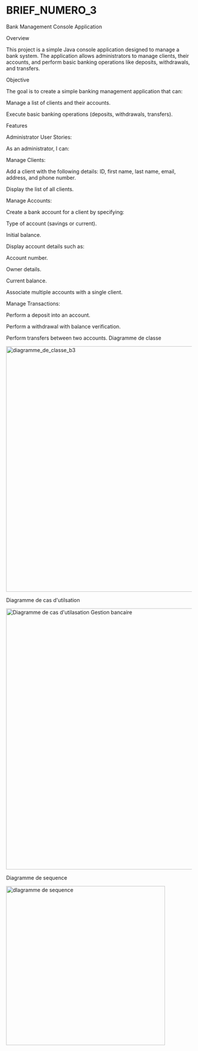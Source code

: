 # BRIEF_NUMERO_3
Bank Management Console Application

Overview

This project is a simple Java console application designed to manage a bank system. The application allows administrators to manage clients, their accounts, and perform basic banking operations like deposits, withdrawals, and transfers.

Objective

The goal is to create a simple banking management application that can:

Manage a list of clients and their accounts.

Execute basic banking operations (deposits, withdrawals, transfers).

Features

Administrator User Stories:

As an administrator, I can:

Manage Clients:

Add a client with the following details: ID, first name, last name, email, address, and phone number.

Display the list of all clients.

Manage Accounts:

Create a bank account for a client by specifying:

Type of account (savings or current).

Initial balance.

Display account details such as:

Account number.

Owner details.

Current balance.

Associate multiple accounts with a single client.

Manage Transactions:

Perform a deposit into an account.

Perform a withdrawal with balance verification.

Perform transfers between two accounts.
Diagramme de classe

<img width="665" alt="diagramme_de_classe_b3" src="https://github.com/user-attachments/assets/c0cff0ce-b089-41d6-8ac8-dc96f46bbc6f" />

Diagramme de cas d'utilsation

<img width="707" alt="Diagramme de cas d'utilasation Gestion bancaire" src="https://github.com/user-attachments/assets/b86007dc-db29-468b-9527-c46b68f50fb1" />

Diagramme de sequence

<img width="431" alt="dIagramme de sequence" src="https://github.com/user-attachments/assets/9ef9ed96-18f4-4d46-903e-282941ef49a7" />
